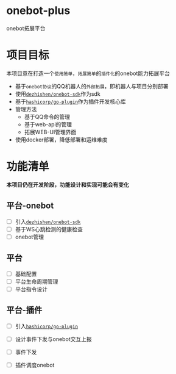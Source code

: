 # onebot-plus
onebot拓展平台
# 项目目标
本项目意在打造一个`使用简单`，`拓展简单`的`插件化`的onebot能力拓展平台
* 基于`onebot协议`的QQ机器人的`外部拓展`，即机器人与项目分别部署
* 使用[`dezhishen/onebot-sdk`](https://github.com/dezhishen/onebot-sdk)作为sdk
* 基于[`hashicorp/go-plugin`](https://github.com/hashicorp/go-plugin)作为插件开发核心库
* 管理方法
    * 基于QQ命令的管理
    * 基于web-api的管理
    * 拓展WEB-UI管理界面
* 使用docker部署，降低部署和运维难度
# 功能清单
**本项目仍在开发阶段，功能设计和实现可能会有变化**
## 平台-onebot
- [ ] 引入[`dezhishen/onebot-sdk`](https://github.com/dezhishen/onebot-sdk)
- [ ] 基于WS心跳检测的健康检查
- [ ] onebot管理
## 平台
- [ ] 基础配置
- [ ] 平台生命周期管理
- [ ] 平台指令设计
## 平台-插件
- [ ] 引入[`hashicorp/go-plugin`](https://github.com/hashicorp/go-plugin)
- [ ] 设计事件下发与onebot交互上报
- [ ] 事件下发
- [ ] 插件调度onebot

